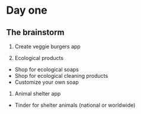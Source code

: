 # Day one
## The brainstorm

1. Create veggie burgers app

1. Ecological products
  * Shop for ecological soaps
  * Shop for ecological cleaning products
  * Customize your own soap

1. Animal shelter app
  * Tinder for shelter animals (national or worldwide)
